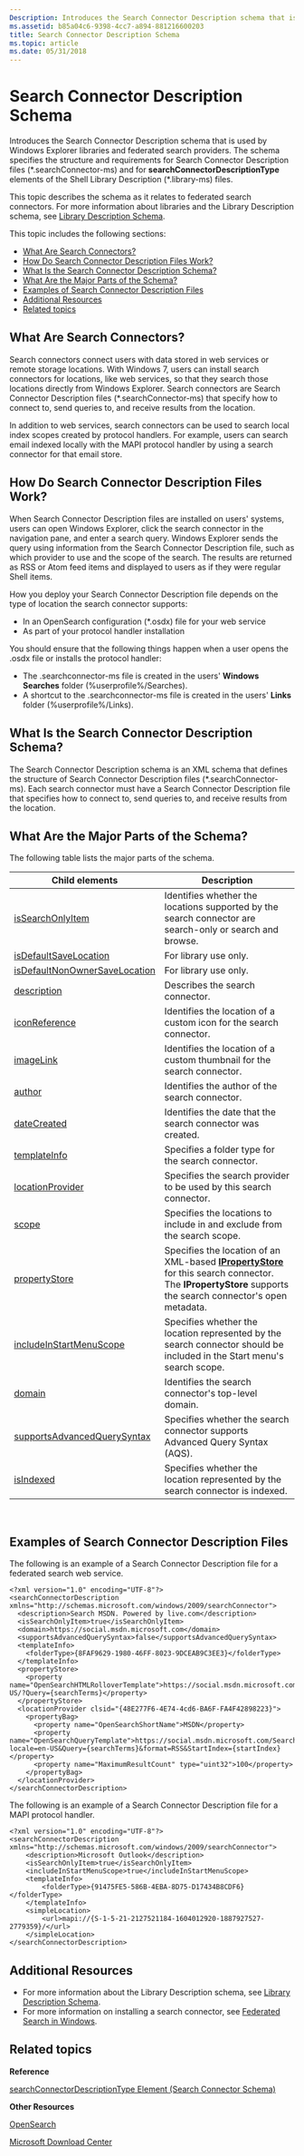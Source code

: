 ```yaml
---
Description: Introduces the Search Connector Description schema that is used by Windows Explorer libraries and federated search providers.
ms.assetid: b85a04c6-9398-4cc7-a894-881216600203
title: Search Connector Description Schema
ms.topic: article
ms.date: 05/31/2018
---
```


# Search Connector Description Schema

Introduces the Search Connector Description schema that is used by Windows Explorer libraries and federated search providers. The schema specifies the structure and requirements for Search Connector Description files (\*.searchConnector-ms) and for **searchConnectorDescriptionType** elements of the Shell Library Description (\*.library-ms) files.

This topic describes the schema as it relates to federated search connectors. For more information about libraries and the Library Description schema, see [Library Description Schema](https://msdn.microsoft.com/library/dd798389(VS.85).aspx).

This topic includes the following sections:

-   [What Are Search Connectors?](#what-are-search-connectors)
-   [How Do Search Connector Description Files Work?](#search-connector-description-schema)
-   [What Is the Search Connector Description Schema?](#what-is-the-search-connector-description-schema)
-   [What Are the Major Parts of the Schema?](#what-are-the-major-parts-of-the-schema)
-   [Examples of Search Connector Description Files](#examples-of-search-connector-description-files)
-   [Additional Resources](#additional-resources)
-   [Related topics](#related-topics)

## What Are Search Connectors?

Search connectors connect users with data stored in web services or remote storage locations. With Windows 7, users can install search connectors for locations, like web services, so that they search those locations directly from Windows Explorer. Search connectors are Search Connector Description files (\*.searchConnector-ms) that specify how to connect to, send queries to, and receive results from the location.

In addition to web services, search connectors can be used to search local index scopes created by protocol handlers. For example, users can search email indexed locally with the MAPI protocol handler by using a search connector for that email store.

## How Do Search Connector Description Files Work?

When Search Connector Description files are installed on users' systems, users can open Windows Explorer, click the search connector in the navigation pane, and enter a search query. Windows Explorer sends the query using information from the Search Connector Description file, such as which provider to use and the scope of the search. The results are returned as RSS or Atom feed items and displayed to users as if they were regular Shell items.

How you deploy your Search Connector Description file depends on the type of location the search connector supports:

-   In an OpenSearch configuration (\*.osdx) file for your web service
-   As part of your protocol handler installation

You should ensure that the following things happen when a user opens the .osdx file or installs the protocol handler:

-   The .searchconnector-ms file is created in the users' **Windows Searches** folder (%userprofile%/Searches).
-   A shortcut to the .searchconnector-ms file is created in the users' **Links** folder (%userprofile%/Links).

## What Is the Search Connector Description Schema?

The Search Connector Description schema is an XML schema that defines the structure of Search Connector Description files (\*.searchConnector-ms). Each search connector must have a Search Connector Description file that specifies how to connect to, send queries to, and receive results from the location.

## What Are the Major Parts of the Schema?

The following table lists the major parts of the schema.



| Child elements                                                                         | Description                                                                                                                                                                             |
|----------------------------------------------------------------------------------------|-----------------------------------------------------------------------------------------------------------------------------------------------------------------------------------------|
| [isSearchOnlyItem](search-schema-sconn-issearchonlyitem.md)                           | Identifies whether the locations supported by the search connector are search-only or search and browse.                                                                                |
| [isDefaultSaveLocation](search-schema-sconn-isdefaultsavelocation.md)                 | For library use only.                                                                                                                                                                   |
| [isDefaultNonOwnerSaveLocation](search-schema-sconn-isdefaultnonownersavelocation.md) | For library use only.                                                                                                                                                                   |
| [description](search-schema-sconn-description.md)                                     | Describes the search connector.                                                                                                                                                         |
| [iconReference](search-schema-sconn-iconreference.md)                                 | Identifies the location of a custom icon for the search connector.                                                                                                                      |
| [imageLink](search-schema-sconn-imagelink.md)                                         | Identifies the location of a custom thumbnail for the search connector.                                                                                                                 |
| [author](search-schema-sconn-author.md)                                               | Identifies the author of the search connector.                                                                                                                                          |
| [dateCreated](search-schema-sconn-datecreated.md)                                     | Identifies the date that the search connector was created.                                                                                                                              |
| [templateInfo](search-schema-sconn-templateinfo.md)                                   | Specifies a folder type for the search connector.                                                                                                                                       |
| [locationProvider](search-schema-sconn-locationprovider.md)                           | Specifies the search provider to be used by this search connector.                                                                                                                      |
| [scope](search-schema-sconn-scope.md)                                                 | Specifies the locations to include in and exclude from the search scope.                                                                                                                |
| [propertyStore](search-schema-sconn-propertystore.md)                                 | Specifies the location of an XML-based [**IPropertyStore**](https://msdn.microsoft.com/library/Bb761474(v=VS.85).aspx) for this search connector. The **IPropertyStore** supports the search connector's open metadata. |
| [includeInStartMenuScope](search-schema-sconn-includeinstartmenuscope.md)             | Specifies whether the location represented by the search connector should be included in the Start menu's search scope.                                                                 |
| [domain](search-schema-sconn-domain.md)                                               | Identifies the search connector's top-level domain.                                                                                                                                     |
| [supportsAdvancedQuerySyntax](search-schema-sconn-supportsadvancedquerysyntax.md)     | Specifies whether the search connector supports Advanced Query Syntax (AQS).                                                                                                            |
| [isIndexed](search-schema-sconn-isindexed.md)                                         | Specifies whether the location represented by the search connector is indexed.                                                                                                          |



 

## Examples of Search Connector Description Files

The following is an example of a Search Connector Description file for a federated search web service.


```
<?xml version="1.0" encoding="UTF-8"?>
<searchConnectorDescription xmlns="http://schemas.microsoft.com/windows/2009/searchConnector">
  <description>Search MSDN. Powered by live.com</description>
  <isSearchOnlyItem>true</isSearchOnlyItem>
  <domain>https://social.msdn.microsoft.com</domain>
  <supportsAdvancedQuerySyntax>false</supportsAdvancedQuerySyntax>
  <templateInfo>
    <folderType>{8FAF9629-1980-46FF-8023-9DCEAB9C3EE3}</folderType>
  </templateInfo>
  <propertyStore>
    <property name="OpenSearchHTMLRolloverTemplate">https://social.msdn.microsoft.com/Search/en-US/?Query={searchTerms}</property>
  </propertyStore>
  <locationProvider clsid="{48E277F6-4E74-4cd6-BA6F-FA4F42898223}">
    <propertyBag>
      <property name="OpenSearchShortName">MSDN</property>
      <property name="OpenSearchQueryTemplate">https://social.msdn.microsoft.com/Search/Feed.aspx?locale=en-US&Query={searchTerms}&format=RSS&StartIndex={startIndex}</property>
      <property name="MaximumResultCount" type="uint32">100</property>
    </propertyBag>
  </locationProvider>
</searchConnectorDescription>
```



The following is an example of a Search Connector Description file for a MAPI protocol handler.


```
<?xml version="1.0" encoding="UTF-8"?>
<searchConnectorDescription xmlns="http://schemas.microsoft.com/windows/2009/searchConnector">
    <description>Microsoft Outlook</description>
    <isSearchOnlyItem>true</isSearchOnlyItem>
    <includeInStartMenuScope>true</includeInStartMenuScope>
    <templateInfo>
        <folderType>{91475FE5-586B-4EBA-8D75-D17434B8CDF6}</folderType>
    </templateInfo>
    <simpleLocation>
        <url>mapi://{S-1-5-21-2127521184-1604012920-1887927527-2779359}/</url>
    </simpleLocation>
</searchConnectorDescription>
```



## Additional Resources

-   For more information about the Library Description schema, see [Library Description Schema](https://msdn.microsoft.com/library/dd798389(VS.85).aspx).
-   For more information on installing a search connector, see [Federated Search in Windows](-search-federated-search-overview.md).

## Related topics

<dl> <dt>

**Reference**
</dt> <dt>

[searchConnectorDescriptionType Element (Search Connector Schema)](search-schema-searchconnectordescription.md)
</dt> <dt>

**Other Resources**
</dt> <dt>

[OpenSearch](https://go.microsoft.com/fwlink/p/?linkid=147911)
</dt> <dt>

[Microsoft Download Center](https://www.microsoft.com/DOWNLOADS/en/default.aspx)
</dt> </dl>

 

 



